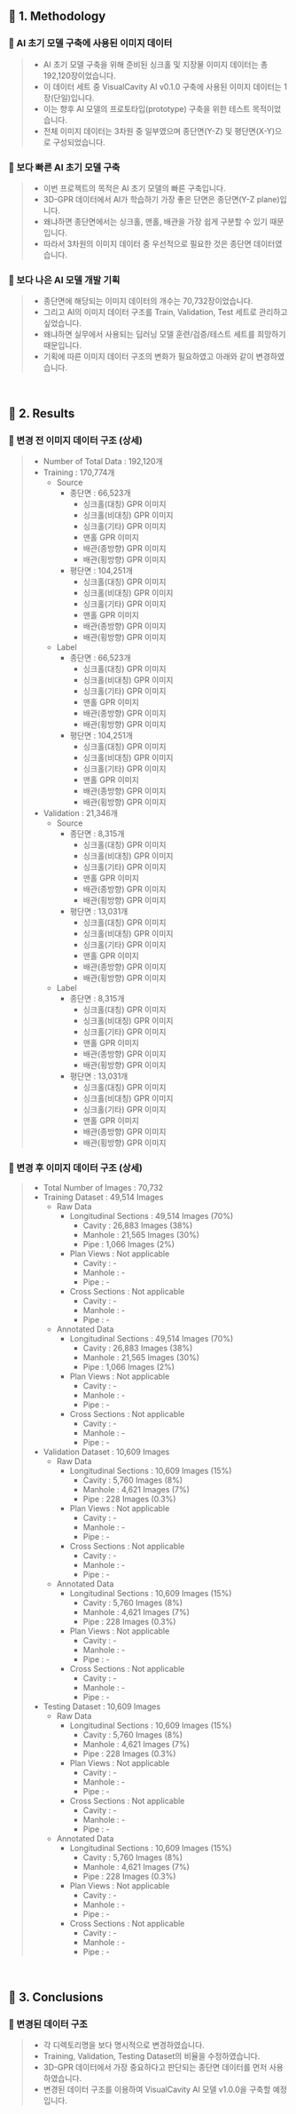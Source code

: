 ## 🔔 1. Methodology
### 📌 AI 초기 모델 구축에 사용된 이미지 데이터
> - AI 초기 모델 구축을 위해 준비된 싱크홀 및 지장물 이미지 데이터는 총 192,120장이었습니다.
> - 이 데이터 세트 중 VisualCavity AI v0.1.0 구축에 사용된 이미지 데이터는 1장(단일)입니다.
> - 이는 향후 AI 모델의 프로토타입(prototype) 구축을 위한 테스트 목적이었습니다.
> - 전체 이미지 데이터는 3차원 중 일부였으며 종단면(Y-Z) 및 평단면(X-Y)으로 구성되었습니다.

### 📌 보다 빠른 AI 초기 모델 구축
> - 이번 프로젝트의 목적은 AI 초기 모델의 빠른 구축입니다.
> - 3D-GPR 데이터에서 AI가 학습하기 가장 좋은 단면은 종단면(Y-Z plane)입니다.
> - 왜냐하면 종단면에서는 싱크홀, 맨홀, 배관을 가장 쉽게 구분할 수 있기 때문입니다.
> - 따라서 3차원의 이미지 데이터 중 우선적으로 필요한 것은 종단면 데이터였습니다.

### 📌 보다 나은 AI 모델 개발 기획
> - 종단면에 해당되는 이미지 데이터의 개수는 70,732장이었습니다.
> - 그리고 AI의 이미지 데이터 구조를 Train, Validation, Test 세트로 관리하고 싶었습니다.
> - 왜냐하면 실무에서 사용되는 딥러닝 모델 훈련/검증/테스트 세트를 희망하기 때문입니다.
> - 기획에 따른 이미지 데이터 구조의 변화가 필요하였고 아래와 같이 변경하였습니다.

<br>

## 🔔 2. Results
### 📌 변경 전 이미지 데이터 구조 (상세)
> - Number of Total Data : 192,120개
> - Training : 170,774개
>   - Source
>      - 종단면 : 66,523개
>         - 싱크홀(대칭) GPR 이미지
>         - 싱크홀(비대칭) GPR 이미지
>         - 싱크홀(기타) GPR 이미지
>         - 맨홀 GPR 이미지
>         - 배관(종방향) GPR 이미지
>         - 배관(횡방향) GPR 이미지
>      - 평단면 : 104,251개
>         - 싱크홀(대칭) GPR 이미지
>         - 싱크홀(비대칭) GPR 이미지
>         - 싱크홀(기타) GPR 이미지
>         - 맨홀 GPR 이미지
>         - 배관(종방향) GPR 이미지
>         - 배관(횡방향) GPR 이미지
>   - Label
>      - 종단면 : 66,523개
>         - 싱크홀(대칭) GPR 이미지
>         - 싱크홀(비대칭) GPR 이미지
>         - 싱크홀(기타) GPR 이미지
>         - 맨홀 GPR 이미지
>         - 배관(종방향) GPR 이미지
>         - 배관(횡방향) GPR 이미지
>      - 평단면 : 104,251개
>         - 싱크홀(대칭) GPR 이미지
>         - 싱크홀(비대칭) GPR 이미지
>         - 싱크홀(기타) GPR 이미지
>         - 맨홀 GPR 이미지
>         - 배관(종방향) GPR 이미지
>         - 배관(횡방향) GPR 이미지
> - Validation : 21,346개
>   - Source
>      - 종단면 : 8,315개
>         - 싱크홀(대칭) GPR 이미지
>         - 싱크홀(비대칭) GPR 이미지
>         - 싱크홀(기타) GPR 이미지
>         - 맨홀 GPR 이미지
>         - 배관(종방향) GPR 이미지
>         - 배관(횡방향) GPR 이미지
>      - 평단면 : 13,031개
>         - 싱크홀(대칭) GPR 이미지
>         - 싱크홀(비대칭) GPR 이미지
>         - 싱크홀(기타) GPR 이미지
>         - 맨홀 GPR 이미지
>         - 배관(종방향) GPR 이미지
>         - 배관(횡방향) GPR 이미지
>   - Label
>      - 종단면 : 8,315개
>         - 싱크홀(대칭) GPR 이미지
>         - 싱크홀(비대칭) GPR 이미지
>         - 싱크홀(기타) GPR 이미지
>         - 맨홀 GPR 이미지
>         - 배관(종방향) GPR 이미지
>         - 배관(횡방향) GPR 이미지
>      - 평단면 : 13,031개
>         - 싱크홀(대칭) GPR 이미지
>         - 싱크홀(비대칭) GPR 이미지
>         - 싱크홀(기타) GPR 이미지
>         - 맨홀 GPR 이미지
>         - 배관(종방향) GPR 이미지
>         - 배관(횡방향) GPR 이미지

### 📌 변경 후 이미지 데이터 구조 (상세)
> - Total Number of Images : 70,732
> - Training Dataset : 49,514 Images
>   - Raw Data
>      - Longitudinal Sections : 49,514 Images (70%)
>         - Cavity : 26,883 Images (38%)
>         - Manhole : 21,565 Images (30%)
>         - Pipe : 1,066 Images (2%)
>      - Plan Views : Not applicable
>         - Cavity : -
>         - Manhole : -
>         - Pipe : -
>      - Cross Sections : Not applicable
>         - Cavity : -
>         - Manhole : -
>         - Pipe : -
>   - Annotated Data
>      - Longitudinal Sections : 49,514 Images (70%)
>         - Cavity : 26,883 Images (38%)
>         - Manhole : 21,565 Images (30%)
>         - Pipe : 1,066 Images (2%)
>      - Plan Views : Not applicable
>         - Cavity : -
>         - Manhole : -
>         - Pipe : -
>      - Cross Sections : Not applicable
>         - Cavity : -
>         - Manhole : -
>         - Pipe : -
> - Validation Dataset : 10,609 Images
>   - Raw Data
>      - Longitudinal Sections : 10,609 Images (15%)
>         - Cavity : 5,760 Images (8%)
>         - Manhole : 4,621 Images (7%)
>         - Pipe : 228 Images (0.3%)
>      - Plan Views : Not applicable
>         - Cavity : -
>         - Manhole : -
>         - Pipe : -
>      - Cross Sections : Not applicable
>         - Cavity : -
>         - Manhole : -
>         - Pipe : -
>   - Annotated Data
>      - Longitudinal Sections : 10,609 Images (15%)
>         - Cavity : 5,760 Images (8%)
>         - Manhole : 4,621 Images (7%)
>         - Pipe : 228 Images (0.3%)
>      - Plan Views : Not applicable
>         - Cavity : -
>         - Manhole : -
>         - Pipe : -
>      - Cross Sections : Not applicable
>         - Cavity : -
>         - Manhole : -
>         - Pipe : -
> - Testing Dataset : 10,609 Images
>   - Raw Data
>      - Longitudinal Sections : 10,609 Images (15%)
>         - Cavity : 5,760 Images (8%)
>         - Manhole : 4,621 Images (7%)
>         - Pipe : 228 Images (0.3%)
>      - Plan Views : Not applicable
>         - Cavity : -
>         - Manhole : -
>         - Pipe : -
>      - Cross Sections : Not applicable
>         - Cavity : -
>         - Manhole : -
>         - Pipe : -
>   - Annotated Data
>      - Longitudinal Sections : 10,609 Images (15%)
>         - Cavity : 5,760 Images (8%)
>         - Manhole : 4,621 Images (7%)
>         - Pipe : 228 Images (0.3%)
>      - Plan Views : Not applicable
>         - Cavity : -
>         - Manhole : -
>         - Pipe : -
>      - Cross Sections : Not applicable
>         - Cavity : -
>         - Manhole : -
>         - Pipe : -

<br>

## 🔔 3. Conclusions
### 📌 변경된 데이터 구조
> - 각 디렉토리명을 보다 명시적으로 변경하였습니다.
> - Training, Validation, Testing Dataset의 비율을 수정하였습니다.
> - 3D-GPR 데이터에서 가장 중요하다고 판단되는 종단면 데이터를 먼저 사용하였습니다.
> - 변경된 데이터 구조를 이용하여 VisualCavity AI 모델 v1.0.0을 구축할 예정입니다.
